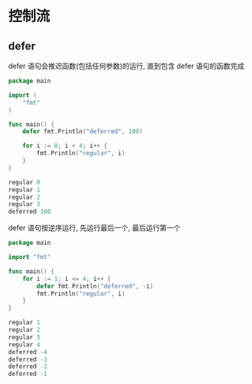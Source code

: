 <!--
 * @Description: 
 * @Version: 1.0
 * @Author: DaLao
 * @Email:  
 * @Date: 2022-08-01 23:29:53
 * @LastEditors: daLao
 * @LastEditTime: 2023-04-17 15:54:45
-->

# 控制流

## defer

defer 语句会推迟函数(包括任何参数)的运行, 直到包含 defer 语句的函数完成

```go
package main

import (
    "fmt"
)

func main() {
    defer fmt.Println("deferred", 100)

    for i := 0; i < 4; i++ {
        fmt.Println("regular", i)
    }
}
```

```go
regular 0
regular 1
regular 2
regular 3
deferred 100
```

defer 语句按逆序运行, 先运行最后一个, 最后运行第一个


```go
package main

import "fmt"

func main() {
    for i := 1; i <= 4; i++ {
        defer fmt.Println("deferred", -i)
        fmt.Println("regular", i)
    }
}
```

```go
regular 1
regular 2
regular 3
regular 4
deferred -4
deferred -3
deferred -2
deferred -1
```